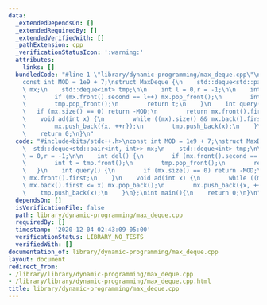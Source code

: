 ```yaml
---
data:
  _extendedDependsOn: []
  _extendedRequiredBy: []
  _extendedVerifiedWith: []
  _pathExtension: cpp
  _verificationStatusIcon: ':warning:'
  attributes:
    links: []
  bundledCode: "#line 1 \"library/dynamic-programming/max_deque.cpp\"\n#include<bits/stdc++.h>\n\
    const int MOD = 1e9 + 7;\nstruct MaxDeque {\n    std::deque<std::pair<int, int>>\
    \ mx;\n    std::deque<int> tmp;\n\n    int l = 0,r = -1;\n\n    int del() {\n\
    \        if (mx.front().second == l++) mx.pop_front();\n        int t = tmp.front();\n\
    \        tmp.pop_front();\n        return t;\n    }\n    int query() {\n     \
    \   if (mx.size() == 0) return -MOD;\n        return mx.front().first;\n    }\n\
    \    void ad(int x) {\n        while ((mx).size() && mx.back().first <= x) mx.pop_back();\n\
    \        mx.push_back({x, ++r});\n        tmp.push_back(x);\n    }\n};\nint main(){\n\
    \    return 0;\n}\n"
  code: "#include<bits/stdc++.h>\nconst int MOD = 1e9 + 7;\nstruct MaxDeque {\n  \
    \  std::deque<std::pair<int, int>> mx;\n    std::deque<int> tmp;\n\n    int l\
    \ = 0,r = -1;\n\n    int del() {\n        if (mx.front().second == l++) mx.pop_front();\n\
    \        int t = tmp.front();\n        tmp.pop_front();\n        return t;\n \
    \   }\n    int query() {\n        if (mx.size() == 0) return -MOD;\n        return\
    \ mx.front().first;\n    }\n    void ad(int x) {\n        while ((mx).size() &&\
    \ mx.back().first <= x) mx.pop_back();\n        mx.push_back({x, ++r});\n    \
    \    tmp.push_back(x);\n    }\n};\nint main(){\n    return 0;\n}\n"
  dependsOn: []
  isVerificationFile: false
  path: library/dynamic-programming/max_deque.cpp
  requiredBy: []
  timestamp: '2020-12-04 02:43:09-05:00'
  verificationStatus: LIBRARY_NO_TESTS
  verifiedWith: []
documentation_of: library/dynamic-programming/max_deque.cpp
layout: document
redirect_from:
- /library/library/dynamic-programming/max_deque.cpp
- /library/library/dynamic-programming/max_deque.cpp.html
title: library/dynamic-programming/max_deque.cpp
---
```

